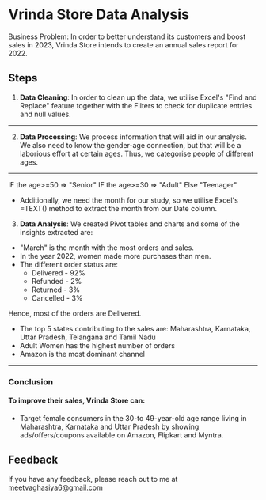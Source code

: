 # Vrinda Store Data Analysis

Business Problem: In order to better understand its customers and boost sales in 2023, Vrinda Store intends to create an annual sales report for 2022.




## Steps

1) **Data Cleaning**: In order to clean up the data, we utilise Excel's "Find and Replace" feature together with the Filters to check for duplicate entries and null values.

---------
2) **Data Processing**: We process information that will aid in our analysis. We also need to know the gender-age connection, but that will be a laborious effort at certain ages. Thus, we categorise people of different ages.
-----
IF the age>=50 => "Senior"
IF the age>=30 => "Adult"
Else "Teenager"

- Additionally, we need the month for our study, so we utilise Excel's =TEXT() method to extract the month from our Date column.

3) **Data Analysis**: We created Pivot tables and charts and some of the insights extracted are:

- "March" is the month with the most orders and sales.
- In the year 2022, women made more purchases than men.
- The different order status are:
    - Delivered - 92%
    - Refunded - 2%
    - Returned - 3%
    - Cancelled - 3%

Hence, most of the orders are Delivered.
- The top 5 states contributing to the sales are: Maharashtra, Karnataka, Uttar Pradesh, Telangana and Tamil Nadu
- Adult Women has the highest number of orders
- Amazon is the most dominant channel
----------
### Conclusion 
#### To improve their sales, Vrinda Store can:
  - Target female consumers in the 30-to 49-year-old age range living in Maharashtra, Karnataka and Uttar Pradesh by showing ads/offers/coupons available on Amazon, Flipkart and Myntra.
 




## Feedback

If you have any feedback, please reach out to me at meetvaghasiya6@gmail.com
